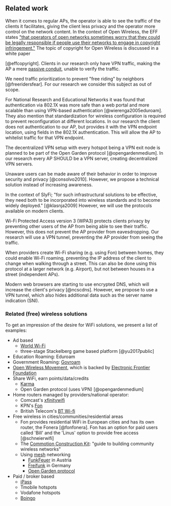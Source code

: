 ## Related work

When it comes to regular APs,
the operator is able to see the traffic of the clients it facilitates,
giving the client less privacy and the operator more control on the network content.
In the context of Open Wireless, the EFF states
["that operators of open networks sometimes worry that they could be legally responsible if people use their networks to engage in copyright infringement."](https://www.eff.org/wp/open-wi-fi-and-copyright-primer-network-operators)
The topic of copyright for Open Wireless is discussed in a white paper
<!--
, which *should not be taken as legal advice*
-->
[@effcopyright].
Clients in our research only have VPN traffic,
making the AP a mere
[passive conduit](https://openwireless.org/myths-legal.html),
unable to verify the traffic.
<!--
thus like any other router on the internet the traffic passes.
-->

We need traffic prioritization to prevent "free riding" by neighbors
[@freeridersfear].
For our research we consider this subject as out of scope.

For National Research and Educational Networks
it was found that authentication via 802.1X
was more safe than a web portal and more scalable than using VPN-based authentication
[@wierenga2005eduroam].
They also mention that
standardization for wireless configuration
is required to prevent reconfiguration at different locations.
In our research the client does not authentication to our AP,
but provides it with the VPN endpoint location,
using fields in the 802.1X authentication.
This will allow the AP to whitelist traffic for that VPN endpoint.

The decentralized VPN setup with every hotspot being a VPN exit node
is planned to be part of the Open Garden protocol
[@opengardenmedium].
In our research every AP
SHOULD
be a VPN server,
creating decentralized VPN servers.

Unaware users can be made aware of their behavior
in order to improve security and privacy
[@consolvo2010].
However, we propose a technical solution instead of increasing awareness.

In the context of SlyFi;
"for such infrastructural solutions to be effective, they need both to be incorporated into wireless standards and to become widely deployed."
[@klasnja2009]
However, we will use the protocols available on modern clients.

Wi-Fi Protected Access version 3 (WPA3) protects clients privacy by
preventing other users of the AP from being able to see their traffic.
However, this does not prevent the AP provider from eavesdropping.
Our research will use a VPN tunnel,
preventing the AP provider from seeing the traffic.

When providers create Wi-Fi sharing (e.g. using Fon) between homes,
they could enable Wi-Fi roaming,
preventing the IP address of the client to change when walking through a street.
This can also be done using this protocol at a larger network (e.g. Airport),
but not between houses in a street (independent APs).

Modern web browsers are starting to use encrypted DNS,
which will increase the client's privacy
[@ncscdns].
However, we propose to use a VPN tunnel,
which also hides additional data such as
the server name indication (SNI).


### Related (free) wireless solutions

To get an impression of the desire for WiFi solutions,
we present a list of examples:

- Ad based
  - [World Wi-Fi](https://worldwifi.io)
  - three-stage Stackelberg game based platform [@yu2017public]
- Education Roaming: Eduroam
- Government Roaming: [Govroam](https://govroam.nl/) <!-- https://govroam.be/ -->
- [Open Wireless Movement](https://openwireless.org/), which is backed by [Electronic Frontier Foundation](https://www.eff.org/issues/open-wireless)
- Share WiFi, earn points/data/credits
  - [Karma](https://yourkarma.com/wifi/how-it-works-3/)
  - Open Garden protocol (uses VPN) [@opengardenmedium]
- Home routers managed by providers/national operator:
  - Comcast's [xfinitywifi](https://hotspots.wifi.comcast.com/)
  - KPN's [Fon](https://www.kpn.com/internet/wifi-hotspots/gratis-wifi-met-fon.htm)
  - British Telecom's [BT Wi-fi](https://www.btwifi.co.uk/)
- Free wireless in cities/communities/residential areas
  - Fon provides residential WiFi in European cities and has its own router, the Fonera [@fonfonera]. Fon has an option for paid users called 'Bill' and the 'Linus' option to provide free access [@schneierwifi]
  - The [Commotion Construction Kit](https://commotionwireless.net/docs/cck/): "guide to building community wireless networks"
  - Using [mesh](https://wiki.techinc.nl/MeshNet) networking
    - [FunkFeuer](https://wiki.p2pfoundation.net/Funkfeuer) in Austria
    - [Freifunk](https://freifunk.net/en/what-is-it-about/) in Germany
    - [Open Garden protocol](https://www.opengarden.com/protocol/)
- Paid / broker based
  - [iPass](https://www.ipass.com)
  - Tmobile hotspots
  - Vodafone hotspots
  - [Boingo](https://www.boingo.com)


<!--
TODO

https://patents.google.com/patent/US7568220B2/en
https://ieeexplore.ieee.org/abstract/document/7879333
https://patents.google.com/patent/US20060271485A1/en
https://www.zerotier.com
http://www.freefi.io/
-->

